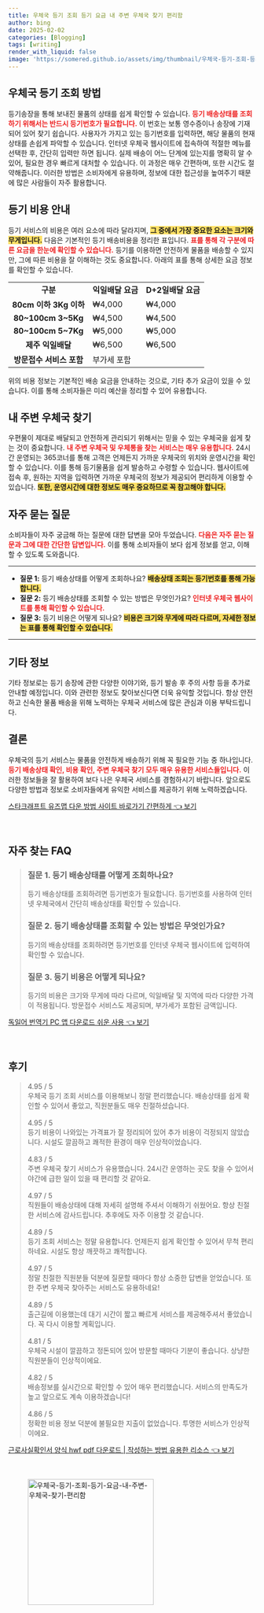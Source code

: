 ```yaml
---
title: 우체국 등기 조회 등기 요금 내 주변 우체국 찾기 편리함
author: bing
date: 2025-02-02
categories: [Blogging]
tags: [writing]
render_with_liquid: false
image: 'https://somered.github.io/assets/img/thumbnail/우체국-등기-조회-등기-요금-내-주변-우체국-찾기-편리함.webp'
---
```



<h2 id='우체국-등기-조회-방법'>우체국 등기 조회 방법</h2>

<p>등기송장을 통해 보내진 물품의 상태를 쉽게 확인할 수 있습니다. <b><span style="color: #ee2323;">등기 배송상태를 조회하기 위해서는 반드시 등기번호가 필요합니다.</span></b> 이 번호는 보통 영수증이나 송장에 기재되어 있어 찾기 쉽습니다. 사용자가 가지고 있는 등기번호를 입력하면, 해당 물품의 현재 상태를 손쉽게 파악할 수 있습니다. 인터넷 우체국 웹사이트에 접속하여 적절한 메뉴를 선택한 후, 간단히 입력만 하면 됩니다. 실제 배송이 어느 단계에 있는지를 명확히 알 수 있어, 필요한 경우 빠르게 대처할 수 있습니다. 이 과정은 매우 간편하며, 또한 시간도 절약해줍니다. 이러한 방법은 소비자에게 유용하며, 정보에 대한 접근성을 높여주기 때문에 많은 사람들이 자주 활용합니다.</p>

<h2 id='등기-비용-안내'>등기 비용 안내</h2>

<p>등기 서비스의 비용은 여러 요소에 따라 달라지며, <b><span style="background-color: #ffe066;">그 중에서 가장 중요한 요소는 크기와 무게입니다.</span></b> 다음은 기본적인 등기 배송비용을 정리한 표입니다. <b><span style="color: #ee2323;"> 표를 통해 각 구분에 따른 요금을 한눈에 확인할 수 있습니다.</span></b> 등기를 이용하면 안전하게 물품을 배송할 수 있지만, 그에 따른 비용을 잘 이해하는 것도 중요합니다. 아래의 표를 통해 상세한 요금 정보를 확인할 수 있습니다.</p>

<table>
    <tr>
        <td style="text-align: center; height: 17px;"><b>구분</b></td>
        <td style="text-align: center; height: 17px;"><b>익일배달 요금</b></td>
        <td style="text-align: center; height: 17px;"><b>D+2일배달 요금</b></td>
    </tr>
    <tr>
        <td style="text-align: center; height: 17px;"><b>80cm 이하 3Kg 이하</b></td>
        <td>₩4,000</td>
        <td>₩4,000</td>
    </tr>
    <tr>
        <td style="text-align: center; height: 17px;"><b>80~100cm 3~5Kg</b></td>
        <td>₩4,500</td>
        <td>₩4,500</td>
    </tr>
    <tr>
        <td style="text-align: center; height: 17px;"><b>80~100cm 5~7Kg</b></td>
        <td>₩5,000</td>
        <td>₩5,000</td>
    </tr>
    <tr>
        <td style="text-align: center; height: 17px;"><b>제주 익일배달</b></td>
        <td>₩6,500</td>
        <td>₩6,500</td>
    </tr>
    <tr>
        <td style="text-align: center; height: 17px;"><b>방문접수 서비스 포함</b></td>
        <td colspan="2">부가세 포함</td>
    </tr>
</table>

<p>위의 비용 정보는 기본적인 배송 요금을 안내하는 것으로, 기타 추가 요금이 있을 수 있습니다. 이를 통해 소비자들은 미리 예산을 정리할 수 있어 유용합니다.</p>

<h2 id='주변-우체국-찾기'>내 주변 우체국 찾기</h2>

<p>우편물이 제대로 배달되고 안전하게 관리되기 위해서는 믿을 수 있는 우체국을 쉽게 찾는 것이 중요합니다. <b><span style="color: #ee2323;">내 주변 우체국 및 우체통을 찾는 서비스는 매우 유용합니다.</span></b> 24시간 운영되는 365코너를 통해 고객은 언제든지 가까운 우체국의 위치와 운영시간을 확인할 수 있습니다. 이를 통해 등기물품을 쉽게 발송하고 수령할 수 있습니다. 웹사이트에 접속 후, 원하는 지역을 입력하면 가까운 우체국의 정보가 제공되어 편리하게 이용할 수 있습니다. <b><span style="background-color: #ffe066;">또한, 운영시간에 대한 정보도 매우 중요하므로 꼭 참고해야 합니다.</span></b></p>

<h2 id='자주-묻는-질문'>자주 묻는 질문</h2>

<p>소비자들이 자주 궁금해 하는 질문에 대한 답변을 모아 두었습니다. <b><span style="color: #ee2323;">다음은 자주 묻는 질문과 그에 대한 간단한 답변입니다.</span></b> 이를 통해 소비자들이 보다 쉽게 정보를 얻고, 이해할 수 있도록 도와줍니다.</p>

<hr />

<ul>
    <li><b>질문 1:</b> 등기 배송상태를 어떻게 조회하나요? <b><span style="background-color: #ffe066;">배송상태 조회는 등기번호를 통해 가능합니다.</span></b></li>
    <li><b>질문 2:</b> 등기 배송상태를 조회할 수 있는 방법은 무엇인가요? <b><span style="color: #ee2323;">인터넷 우체국 웹사이트를 통해 확인할 수 있습니다.</span></b></li>
    <li><b>질문 3:</b> 등기 비용은 어떻게 되나요? <b><span style="background-color: #ffe066;">비용은 크기와 무게에 따라 다르며, 자세한 정보는 표를 통해 확인할 수 있습니다.</span></b></li>
</ul>

<hr />

<h2 id='기타-정보'>기타 정보</h2>

<p>기타 정보로는 등기 송장에 관한 다양한 이야기와, 등기 발송 후 주의 사항 등을 추가로 안내할 예정입니다. 이와 관련한 정보도 찾아보신다면 더욱 유익할 것입니다. 항상 안전하고 신속한 물품 배송을 위해 노력하는 우체국 서비스에 많은 관심과 이용 부탁드립니다.</p>

<h2 id='결론'>결론</h2>

<p>우체국의 등기 서비스는 물품을 안전하게 배송하기 위해 꼭 필요한 기능 중 하나입니다. <b><span style="color: #ee2323;">등기 배송상태 확인, 비용 확인, 주변 우체국 찾기 모두 매우 유용한 서비스들입니다.</span></b> 이러한 정보들을 잘 활용하여 보다 나은 우체국 서비스를 경험하시기 바랍니다. 앞으로도 다양한 방법과 정보로 소비자들에게 유익한 서비스를 제공하기 위해 노력하겠습니다.</p>


<p><a class="click-button" title="스타크래프트 유즈맵 다운 방법 사이트 바로가기 간편하게" href="https://somered.github.io/posts/%EC%8A%A4%ED%83%80%ED%81%AC%EB%9E%98%ED%94%84%ED%8A%B8-%EC%9C%A0%EC%A6%88%EB%A7%B5-%EB%8B%A4%EC%9A%B4-%EB%B0%A9%EB%B2%95-%EC%82%AC%EC%9D%B4%ED%8A%B8-%EB%B0%94%EB%A1%9C%EA%B0%80%EA%B8%B0-%EA%B0%84%ED%8E%B8%ED%95%98%EA%B2%8C/" rel="dofollow">스타크래프트 유즈맵 다운 방법 사이트 바로가기 간편하게 👈 보기</a></p><br>
<h2 id='자주_찾는_FAQ'>자주 찾는 FAQ</h2>
<div itemscope="" itemtype="https://schema.org/FAQPage"> 
<blockquote> 
<div itemscope="" itemprop="mainEntity" itemtype="https://schema.org/Question"> 
<h3 itemprop="name">질문 1. 등기 배송상태를 어떻게 조회하나요?</h3> 
<div itemscope="" itemprop="acceptedAnswer" itemtype="https://schema.org/Answer"> 
<span itemprop="text"> 
<p>등기 배송상태를 조회하려면 등기번호가 필요합니다. 등기번호를 사용하여 인터넷 우체국에서 간단히 배송상태를 확인할 수 있습니다.</p> 
</span> 
</div> 
</div> 

<div itemscope="" itemprop="mainEntity" itemtype="https://schema.org/Question"> 
<h3 itemprop="name">질문 2. 등기 배송상태를 조회할 수 있는 방법은 무엇인가요?</h3> 
<div itemscope="" itemprop="acceptedAnswer" itemtype="https://schema.org/Answer"> 
<span itemprop="text"> 
<p>등기의 배송상태를 조회하려면 등기번호를 인터넷 우체국 웹사이트에 입력하여 확인할 수 있습니다.</p> 
</span> 
</div> 
</div> 

<div itemscope="" itemprop="mainEntity" itemtype="https://schema.org/Question"> 
<h3 itemprop="name">질문 3. 등기 비용은 어떻게 되나요?</h3> 
<div itemscope="" itemprop="acceptedAnswer" itemtype="https://schema.org/Answer"> 
<span itemprop="text"> 
<p>등기의 비용은 크기와 무게에 따라 다르며, 익일배달 및 지역에 따라 다양한 가격이 적용됩니다. 방문접수 서비스도 제공되며, 부가세가 포함된 금액입니다.</p> 
</span> 
</div> 
</div> 

</blockquote> 
</div>
<p><a class="click-button" title="독일어 번역기 PC 앱 다운로드 쉬운 사용" href="https://somered.github.io/posts/%EB%8F%85%EC%9D%BC%EC%96%B4-%EB%B2%88%EC%97%AD%EA%B8%B0-PC-%EC%95%B1-%EB%8B%A4%EC%9A%B4%EB%A1%9C%EB%93%9C-%EC%89%AC%EC%9A%B4-%EC%82%AC%EC%9A%A9/" rel="dofollow">독일어 번역기 PC 앱 다운로드 쉬운 사용 👈 보기</a></p><br>
<h2 id='후기'>후기</h2>
<div itemscope itemtype="https://schema.org/Product">
  <blockquote>
  <div itemprop="review" itemscope itemtype="https://schema.org/Review">
      <div itemprop="reviewRating" itemscope itemtype="https://schema.org/Rating"> <span itemprop="ratingValue">4.95</span> / <span itemprop="bestRating">5</span> </div>
      <span itemprop="reviewBody">우체국 등기 조회 서비스를 이용해보니 정말 편리했습니다. 배송상태를 쉽게 확인할 수 있어서 좋았고, 직원분들도 매우 친절하셨습니다.</span>
  </div>
  <br>
  <div itemprop="review" itemscope itemtype="https://schema.org/Review">
      <div itemprop="reviewRating" itemscope itemtype="https://schema.org/Rating"> <span itemprop="ratingValue">4.95</span> / <span itemprop="bestRating">5</span> </div>
      <span itemprop="reviewBody">등기 비용이 나와있는 가격표가 잘 정리되어 있어 추가 비용이 걱정되지 않았습니다. 시설도 깔끔하고 쾌적한 환경이 매우 인상적이었습니다.</span>
  </div>
  <br>
  <div itemprop="review" itemscope itemtype="https://schema.org/Review">
      <div itemprop="reviewRating" itemscope itemtype="https://schema.org/Rating"> <span itemprop="ratingValue">4.83</span> / <span itemprop="bestRating">5</span> </div>
      <span itemprop="reviewBody">주변 우체국 찾기 서비스가 유용했습니다. 24시간 운영하는 곳도 찾을 수 있어서 야간에 급한 일이 있을 때 편리할 것 같아요.</span>
  </div>
  <br>
  <div itemprop="review" itemscope itemtype="https://schema.org/Review">
      <div itemprop="reviewRating" itemscope itemtype="https://schema.org/Rating"> <span itemprop="ratingValue">4.97</span> / <span itemprop="bestRating">5</span> </div>
      <span itemprop="reviewBody">직원들이 배송상태에 대해 자세히 설명해 주셔서 이해하기 쉬웠어요. 항상 친절한 서비스에 감사드립니다. 추후에도 자주 이용할 것 같습니다.</span>
  </div>
  <br>
  <div itemprop="review" itemscope itemtype="https://schema.org/Review">
      <div itemprop="reviewRating" itemscope itemtype="https://schema.org/Rating"> <span itemprop="ratingValue">4.89</span> / <span itemprop="bestRating">5</span> </div>
      <span itemprop="reviewBody">등기 조회 서비스는 정말 유용합니다. 언제든지 쉽게 확인할 수 있어서 무척 편리하네요. 시설도 항상 깨끗하고 쾌적합니다.</span>
  </div>
  <br>
  <div itemprop="review" itemscope itemtype="https://schema.org/Review">
      <div itemprop="reviewRating" itemscope itemtype="https://schema.org/Rating"> <span itemprop="ratingValue">4.97</span> / <span itemprop="bestRating">5</span> </div>
      <span itemprop="reviewBody">정말 친절한 직원분들 덕분에 질문할 때마다 항상 소중한 답변을 얻었습니다. 또한 주변 우체국 찾아주는 서비스도 유용하네요!</span>
  </div>
  <br>
  <div itemprop="review" itemscope itemtype="https://schema.org/Review">
      <div itemprop="reviewRating" itemscope itemtype="https://schema.org/Rating"> <span itemprop="ratingValue">4.89</span> / <span itemprop="bestRating">5</span> </div>
      <span itemprop="reviewBody">출근길에 이용했는데 대기 시간이 짧고 빠르게 서비스를 제공해주셔서 좋았습니다. 꼭 다시 이용할 계획입니다.</span>
  </div>
  <br>
  <div itemprop="review" itemscope itemtype="https://schema.org/Review">
      <div itemprop="reviewRating" itemscope itemtype="https://schema.org/Rating"> <span itemprop="ratingValue">4.81</span> / <span itemprop="bestRating">5</span> </div>
      <span itemprop="reviewBody">우체국 시설이 깔끔하고 정돈되어 있어 방문할 때마다 기분이 좋습니다. 상냥한 직원분들이 인상적이에요.</span>
  </div>
  <br>
  <div itemprop="review" itemscope itemtype="https://schema.org/Review">
      <div itemprop="reviewRating" itemscope itemtype="https://schema.org/Rating"> <span itemprop="ratingValue">4.82</span> / <span itemprop="bestRating">5</span> </div>
      <span itemprop="reviewBody">배송정보를 실시간으로 확인할 수 있어 매우 편리했습니다. 서비스의 만족도가 높고 앞으로도 계속 이용하겠습니다!</span>
  </div>
  <br>
  <div itemprop="review" itemscope itemtype="https://schema.org/Review">
      <div itemprop="reviewRating" itemscope itemtype="https://schema.org/Rating"> <span itemprop="ratingValue">4.86</span> / <span itemprop="bestRating">5</span> </div>
      <span itemprop="reviewBody">정확한 비용 정보 덕분에 불필요한 지출이 없었습니다. 투명한 서비스가 인상적이에요.</span>
  </div>
  </blockquote>
</div>
<p><a class="click-button" title="근로사실확인서 양식 hwf pdf 다운로드 | 작성하는 방법 유용한 리소스" href="https://somered.github.io/posts/%EA%B7%BC%EB%A1%9C%EC%82%AC%EC%8B%A4%ED%99%95%EC%9D%B8%EC%84%9C-%EC%96%91%EC%8B%9D-hwf-pdf-%EB%8B%A4%EC%9A%B4%EB%A1%9C%EB%93%9C-%EC%9E%91%EC%84%B1%ED%95%98%EB%8A%94-%EB%B0%A9%EB%B2%95-%EC%9C%A0%EC%9A%A9%ED%95%9C-%EB%A6%AC%EC%86%8C%EC%8A%A4/" rel="dofollow">근로사실확인서 양식 hwf pdf 다운로드 | 작성하는 방법 유용한 리소스 👈 보기</a></p><br>
<figure class="image"><img src="https://somered.github.io/assets/img/thumbnail/우체국-등기-조회-등기-요금-내-주변-우체국-찾기-편리함.webp" alt="우체국-등기-조회-등기-요금-내-주변-우체국-찾기-편리함" width="256" height="256"></figure>
